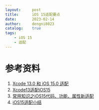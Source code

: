 ```yaml
---
layout:     post
title:      iOS 15适配要点
date:       2023-02-14
author:     dengni8023
catalog:    true
tags:
    - iOS 15
    - 适配
---
```


# 参考资料

1. [Xcode 13.0 和 iOS 15.0 适配](https://mp.weixin.qq.com/s?__biz=MzAxMzE2Mjc2Ng==&mid=2652166169&idx=1&sn=b38a3416d013be5d73e03976b8613474&chksm=8046b878b731316ec213e71d88e223987114b8963657b75d26b62b50c68e6ccbc4c33520b1c6)
2. [Xcode13适配iOS15](https://www.jianshu.com/p/fa3de8ebfe08)
3. [常用知识之iOS15代码、功能、属性新适配](https://blog.51cto.com/u_15894905/5892191)
4. [iOS15适配小结](https://jiuaidu.com/jianzhan/662259/)
